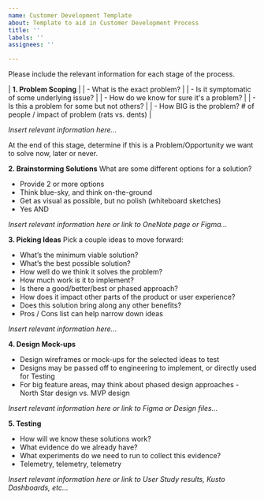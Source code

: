 ```yaml
---
name: Customer Development Template
about: Template to aid in Customer Development Process
title: ''
labels: ''
assignees: ''

---
```


Please include the relevant information for each stage of the process.

| **1.  Problem Scoping** |
| - What is the exact problem? |
| - Is it symptomatic of some underlying issue? |
| - How do we know for sure it's a problem? |
| - Is this a problem for some but not others? |
| - How BIG is the problem?  # of people / impact of problem (rats vs. dents) |

*Insert relevant information here...*

At the end of this stage, determine if this is a Problem/Opportunity we want to solve now, later or never.

**2.  Brainstorming Solutions**
What are some different options for a solution? 
- Provide 2 or more options
- Think blue-sky, and think on-the-ground 
- Get as visual as possible, but no polish (whiteboard sketches)
- Yes AND

*Insert relevant information here or link to OneNote page or Figma...*

**3.  Picking Ideas**
Pick a couple ideas to move forward:
- What’s the minimum viable solution?
- What’s the best possible solution?
- How well do we think it solves the problem?
- How much work is it to implement?
- Is there a good/better/best or phased approach?
- How does it impact other parts of the product or user experience?
- Does this solution bring along any other benefits?
- Pros / Cons list can help narrow down ideas

*Insert relevant information here...*

**4.  Design Mock-ups**
- Design wireframes or mock-ups for the selected ideas to test
- Designs may be passed off to engineering to implement, or directly used for Testing
- For big feature areas, may think about phased design approaches - North Star design vs. MVP design

*Insert relevant information here or link to Figma or Design files...*

**5.  Testing**
- How will we know these solutions work? 
- What evidence do we already have? 
- What experiments do we need to run to collect this evidence?
- Telemetry, telemetry, telemetry

*Insert relevant information here or link to User Study results, Kusto Dashboards, etc...*
